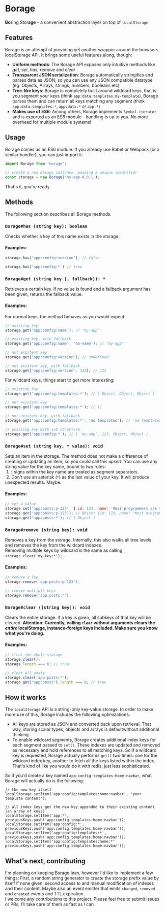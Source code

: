 # Borage
**Bor**ing Stor**age** - a convenient abstraction layer on top of `localStorage`

## Features
Borage is an attempt of providing yet another wrapper around the browsers localStorage API. It brings some useful features along, though:

 - **Uniform methods**: The Borage API exposes only intuitive methods like *get*, *set*, *has*, *remove* and *clear*
 - **Transparent JSON serialization**: Borage automatically stringifies and parses data as JSON, so you can use any JSON compatible datatype (eg. Objects, Arrays, strings, numbers, booleans etc)
 - **Tree-like keys**: Borage is completely built around wildcard keys, that is: you segment your keys (think `app:data:templates:my-template`), Borage parses them and can return all keys matching any segment (think `app:data:templates:*`, `app:data:*` or `app:*`)
 - **Makes use of ES6**: Among others, Borage implements `Symbol.iterator` and is exported as an ES6 module - bundling is up to you. No more overhead for multiple module systems!
 
## Usage
Borage comes as an ES6 module. If you already use Babel or Webpack (or a similar bundler), you can just import it:

````js
import Borage from 'borage';
    
// create a new Borage instance, passing a unique identifier
const storage = new Borage('my-app-0.0.1');
````

That's it, you're ready.  

## Methods
The following section describes all Borage methods.

### `Borage#has (string key): boolean`
Checks whether a key of this name exists in the storage.

#### Examples:

````js
storage.has('app:config:version'); // false

storage.has('app:config:*') // true
````

### `Borage#get (string key [, fallback]): *`
Retrieves a certain key. If no value is found and a fallback argument has been given, returns the fallback value.

#### Examples:
For normal keys, the method behaves as you would expect:

````js
// existing key
storage.get('app:config:name'); // "my-app"

// existing key, with fallback
storage.get('app:config:name', 'no-name'); // "my-app"

// not existent key
storage.get('app:config:version'); // undefined

// not existent key, with fallback
storage.get('app:config:version', 123); // 123
````

For wildcard keys, things start to get more interesting:

````js
// existing key
storage.get('app:config:templates:*'); // [ Object, Object, Object ]

// not existent key
storage.get('app:config:templates:*'); // []

// not existent key, with fallback
storage.get('app:config:templates:*', 'no templates'); // 'no templates'

// existing key with sub structure
storage.get('app:config:*'); // [ 'my-app', 123, Object, Object ]
````


### `Borage#set (string key, * value): void`
Sets an item in the storage. The method does not make a difference of creating or updating an item, so you could call this *upsert*. You can use any string value for the key name, bound to two rules:  
  1. `:` signs within the key name are treated as segment separators.  
  2. Don't use an asterisk (`*`) as the last value of your key. It will produce unexpected results. Maybe.  

#### Examples:

````js
// set a value
storage.set('app:posts:p-123', { id: 123, name: 'Most programmers are sleep deprived', content: '...' });
storage.get('app:posts:p-123'); // Object {id: 123, name: "Most programmers are sleep deprived", content: "..."}
storage.get('app:posts:*'); // [ Object ]
````


### `Borage#remove (string key): void`
Removes a key from the storage. Internally, this also walks all tree levels and removes the key from the wildcard indexes.  
Removing multiple keys by wildcard is the same as calling `storage.clear('my-key:*');`.

#### Examples:

````js
// remove a key
storage.remove('app:posts:p-123');

// remove multiple keys
storage.remove('app:posts:*');
````


### `Borage#clear ([string key]): void`
Clears the entire storage. If a key is given, all subkeys of that key will be cleared.
**Attention: Currently, calling `clear` without arguments clears the *entire* localStorage, instance-foreign keys included. Make sure you know what you're doing.**

#### Examples:

````js
// clear the whole storage
storage.clear();
storage.length === 0; // true

// clear all posts
storage.clear('app:posts:*');
storage.get('app:posts').length === 0; // true
````

## How it works
The `localStorage` API is a string-only key-value storage. In order to make more use of this, Borage includes the following optimizations:
 - All keys are stored as JSON and converted back upon retrieval. That way, storing scalar types, objects and arrays is defaultwithout additional thinking.
 - To enable wildcard segments, Borage creates additional index keys for each segment passed to `set()`. These indexes are updated and removed as necessary and hold references to all matching keys. So if a wildcard key is requested, Borage actually performs `get()` two times: one for the wildcard index key, another to fetch all the keys listed within the index.  
 That's kind of like you would do it with redis, just less sophisticated.

So if you'd create a key named `app:config:templates:home:navbar`, what Borage will actually do is the following:

````
// the new key itself
localStorage.setItem('app:config:templates:home:navbar', 'your template content');

// all index keys get the new key appended to their existing content (an array of keys)
localStorage.setItem('app:*', previousKeys.push('app:config:templates:home:navbar'));
localStorage.setItem('app:config:*', previousKeys.push('app:config:templates:home:navbar'));
localStorage.setItem('app:config:templates:*', previousKeys.push('app:config:templates:home:navbar'));
localStorage.setItem('app:config:templates:home:*' previousKeys.push('app:config:templates:home:navbar'));
````


## What's next, contributing
I'm planning on keeping Borage lean, however I'd like to implement a few things: First, a random string generator to create the storage prefix value by itself if none given, second access to and manual modification of indexes and their content. Maybe also an event emitter that emits `changed`, `removed` and `created` events and TTL expiration.  
I welcome any contributions to this project. Please feel free to submit issues or PRs, I'll take care of them as fast as I can.
